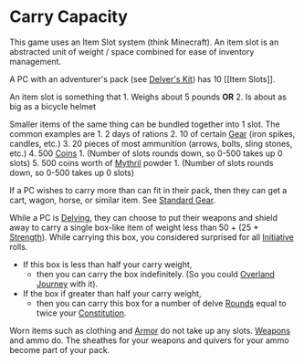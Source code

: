 # Carry Capacity

This game uses an Item Slot system (think Minecraft). An item slot is an abstracted unit of weight / space combined for ease of inventory management. 

A PC with an adventurer's pack (see [Delver's Kit](../../Items/Basic%20Equipment/Delver's%20Kit.md)) has 10 [[Item Slots]]. 

An item slot is something that 
	1. Weighs about 5 pounds **OR** 
	2. Is about as big as a bicycle helmet 

Smaller items of the same thing can be bundled together into 1 slot. The common examples are
	1. 2 days of rations
	2. 10 of certain [Gear](../../Items/Basic%20Equipment/Standard%20Gear.md) (iron spikes, candles, etc.)
	3. 20 pieces of most ammunition (arrows, bolts, sling stones, etc.)
	4. 500 [Coins](../../Referee%20Specific/Economy/Coins.md) 
		1. (Number of slots rounds down, so 0-500 takes up 0 slots)
	5. 500 coins worth of [Mythril](../../Magic/Mythril.md) powder 
		1. (Number of slots rounds down, so 0-500 takes up 0 slots)

If a PC wishes to carry more than can fit in their pack, then they can get a cart, wagon, horse, or similar item. See [Standard Gear](../../Items/Basic%20Equipment/Standard%20Gear.md). 

While a PC is [Delving](../../Game%20Procedures/Delving.md), they can choose to put their weapons and shield away to carry a single box-like item of weight less than 50 + (25 * [Strength](../Chosen%20Statistics/Strength.md)). While carrying this box, you considered surprised for all [Initiative](../../Game%20Procedures/Initiative.md) rolls.
- If this box is less than half your carry weight, 
	- then you can carry the box indefinitely. (So you could [Overland Journey](../../Game%20Procedures/Overland%20Journeys.md) with it).
- If the box if greater than half your carry weight, 
	- then you can carry this box for a number of delve [Rounds](../../Game%20Procedures/Round.md) equal to twice your [Constitution](../Chosen%20Statistics/Constitution.md).

Worn items such as clothing and [Armor](../../Items/Basic%20Equipment/Armor.md) do not take up any slots. [Weapons](../../Items/Basic%20Equipment/Weapons.md) and ammo do.
	The sheathes for your weapons and quivers for your ammo become part of your pack.